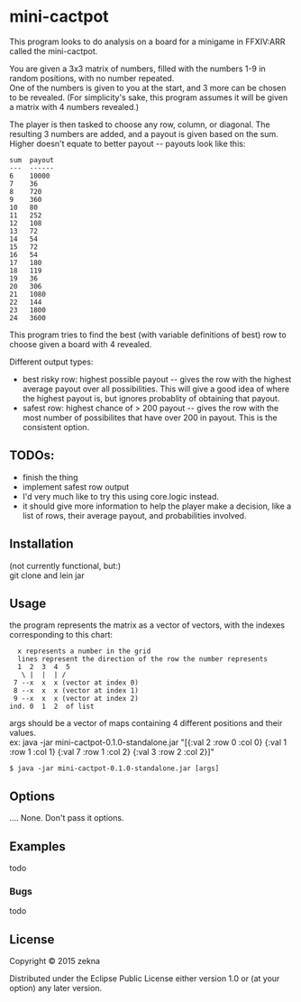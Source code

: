 # mini-cactpot

This program looks to do analysis on a board for a minigame in FFXIV:ARR called the mini-cactpot.

You are given a 3x3 matrix of numbers, filled with the numbers 1-9 in random positions, with no number repeated.  
One of the numbers is given to you at the start, and 3 more can be chosen to be revealed.  (For simplicity's sake, this
program assumes it will be given a matrix with 4 numbers revealed.)  

The player is then tasked to choose any row, column, or diagonal.  The resulting 3 numbers are added, and a payout is given
based on the sum.  Higher doesn't equate to better payout -- payouts look like this:
```
sum  payout
---  ------
6    10000
7    36
8    720
9    360
10   80
11   252
12   108
13   72
14   54
15   72
16   54
17   180
18   119
19   36
20   306
21   1080
22   144
23   1800
24   3600
```

This program tries to find the best (with variable definitions of best) row to choose given a board with 4 revealed.

Different output types:

- best risky row: highest possible payout -- gives the row with the highest average payout over all possibilities.  This
 will give a good idea of where the highest payout is, but ignores probablity of obtaining that payout.
- safest row: highest chance of > 200 payout -- gives the row with the most number of possibilites that have over 200 in payout.
  This is the consistent option.

TODOs:
------

- finish the thing
- implement safest row output
- I'd very much like to try this using core.logic instead.
- it should give more information to help the player make a decision, like a list of rows, their average payout, and probabilities involved.

## Installation

(not currently functional, but:)  
git clone and lein jar

## Usage

the program represents the matrix as a vector of vectors, with the indexes corresponding to this chart:  
```
  x represents a number in the grid
  lines represent the direction of the row the number represents
  1  2  3  4  5
   \ |  |  | /
 7 --x  x  x (vector at index 0)
 8 --x  x  x (vector at index 1)
 9 --x  x  x (vector at index 2)
ind. 0  1  2  of list
```

args should be a vector of maps containing 4 different positions and their values.  
ex: java -jar mini-cactpot-0.1.0-standalone.jar "[{:val 2 :row 0 :col 0} {:val 1 :row 1 :col 1} {:val 7 :row 1 :col 2} {:val 3 :row 2 :col 2}]"

    $ java -jar mini-cactpot-0.1.0-standalone.jar [args]

## Options

.... None.  Don't pass it options.

## Examples

todo

### Bugs

todo

## License

Copyright © 2015 zekna

Distributed under the Eclipse Public License either version 1.0 or (at
your option) any later version.
